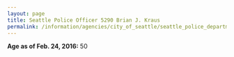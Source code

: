 ```yaml
---
layout: page
title: Seattle Police Officer 5290 Brian J. Kraus
permalink: /information/agencies/city_of_seattle/seattle_police_department/copbook/5290/
---
```


**Age as of Feb. 24, 2016:** 50
